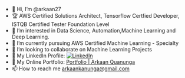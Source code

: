 - 👋 Hi, I’m @arkaan27
- 🏆 AWS Certified Solutions Architect, Tensorflow Certfied Developer, ISTQB Certified Tester Foundation Level
- 👀 I’m interested in Data Science, Automation,Machine Learning and Deep Learning.
- 🌱 I’m currently pursuing AWS Certified Machine Learning - Specialty
- 💞️ I’m looking to collaborate on Machine Learning Projects
- 📑 My LinkedIn Profile: [![LinkedIn](https://img.shields.io/badge/LinkedIn-arkaanquanunga-blue?style=social&logo=LinkedIn)](https://www.linkedin.com/in/arkaan-quanunga/)
- 🔗 My Online Portfolio: [Portfolio | Arkaan Quanunga](https://arkaanquanunga.com)
- 📫 How to reach me arkaankanunga@gmail.com

<!---
arkaan27/arkaan27 is a ✨ special ✨ repository because its `README.md` (this file) appears on your GitHub profile.
You can click the Preview link to take a look at your changes.
--->
